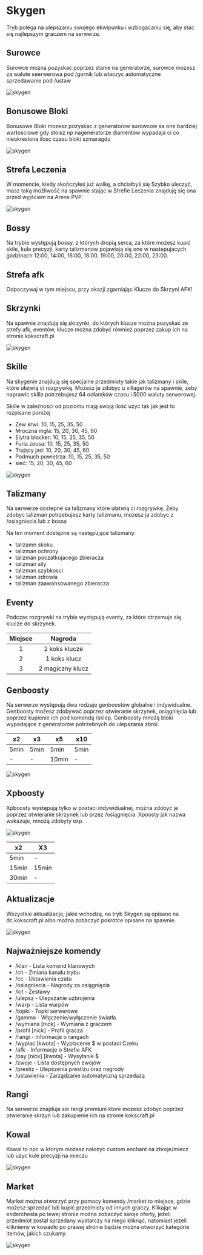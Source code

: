 # Skygen
Tryb polega na ulepszaniu swojego ekwipunku i wzbogacaniu się, aby stać się najlepszym graczem na serwerze.

## Surowce
Surowce mozna pozyskac poprzez stanie na generatorze, surowce mozesz za walute seerwerowa pod /gornik lub wlaczyc automatyczne sprzedawanie pod /ustaw

![skygen](/assets/skygen/surowce.png)

## Bonusowe Bloki
Bonusowe Bloki mozesz pozyskac z generatorow surowcow sa one bardziej wartosciowe gdy stoisz np nageneratorze diamentow wypadaja ci co nieokreslona ilosc czasu bloki szmaragdu

![skygen](/assets/skygen/bonusowebloki.png)

## Strefa Leczenia
W momencie, kiedy skończyłeś już walkę, a chciałbyś się Szybko uleczyć, masz taką możliwość na spawnie stając w Strefie Leczenia znajduję się ona przed wyjściem na Arene PVP.

![skygen](/assets/skygen/2024-11-30_01.27.51.png)

## Bossy 
Na trybie występują bossy, z których dropią serca, za które możesz kupić skile, kule precyzji, karty talizmanow  pojawiają się one w nastepujacych godzinach 12:00, 14:00, 16:00, 18:00, 19:00, 20:00, 22:00, 23:00.

## Strefa afk
Odpoczywaj w tym miejscu, przy okazji zgarniając Klucze do Skrzyni AFK!
## Skrzynki
Na spawnie znajdują się skrzynki, do których klucze można pozyskać ze strefy afk, eventów, klucze można zdobyć również poprzez zakup ich na stronie kokscraft.pl

![skygen](/assets/skygen/strefaafk.png)

## Skille
Na skygenie znajdują się specjalne przedmioty takie jak talizmany i skile, które ułatwią ci rozgrywkę. Możesz je zdobyc u villagerów na spawnie, zeby naprawic skilla potrzebujesz 64 odłamków czasu i 5000 waluty serwerowej.

Skille w zależności od poziomu mają swoją ilość użyć tak jak jest to rozpisane poniżej
- Zew krwi: 10, 15, 25, 35, 50
- Mroczna mgła: 15, 20, 30, 45, 60
- Elytra blocker: 10, 15, 25, 35, 50
- Furia zeusa: 10, 15, 25, 35, 50
- Trujący jad: 10, 20, 30, 45, 60
- Podmuch powietrza: 10, 15, 25, 35, 50
- sieć: 15, 20, 30, 45, 60

![skygen](/assets/skygen/skille.png)

## Talizmany
Na serwerze dostepne sa talizmany które ułatwią ci rozgrywkę. Żeby zdobyc talizman potrzebujesz karty talizmanu, mozesz ja zdobyc z /osiagniecia lub z bossa

Na ten moment dostępne są następujące talizmany:

- talizamn skoku
- talizman ochrony
- talizman poczatkujacego zbieracza 
- talizman sily
- talizman szybkosci
- talizman zdrowia
- talizman zaawansowanego zbieracza

## Eventy
Podczas rozgrywki na trybie występują eventy, za które otrzemuje się klucze do skrzynek.

| Miejsce |     Nagroda      |
|:-------:|:----------------:|
|    1    |  2 koks klucze   |
|    2    |   1 koks klucz   |
|    3    | 2 magiczny klucz |

## Genboosty
Na serwerze występują dwa rodzaje genboostów globalne i indywidualne. Genboosty możesz zdobywać poprzez otwieranie skrzynek, osiągnięcia lub poprzez kupienie ich pod komendą /sklep. Genboosty mnożą bloki wypadające z generatorów potrzebnych do ulepszania zbroi.

| **x2** | **x3** | **x5** | **x10** |
|--------|--------|--------|---------|
| 5min   | 5min   | 5min   | 5min    |
| -          | -           | 10min  | -       |


![skygen](/assets/skygen/genboost.png)


## Xpboosty
Xpboosty występują tylko w postaci indywidualnej, można zdobyć je poprzez otwieranie skrzynek lub przez /osiągnięcia. Xpoosty jak nazwa wskazuje, mnożą zdobyty exp.

![skygen](/assets/skygen/xpboost.png)

| **x2** | **X3**|
|--------|---------|
| 5min   | -           |
| 15min  | 15min|
| 30min  | -         |

## Aktualizacje
Wszystkie aktualizacje, jakie wchodzą, na tryb Skygen są opisane na dc.kokscraft.pl albo można zobaczyć pokrótce opisane na spawnie.

![skygen](/assets/skygen/Aktualizacje.png)


## Najważniejsze komendy
- /klan - Lista komend klanowych
- /ch - Zmiana kanału trybu
- /cc - Ustawienia czatu
- /osiagniecia - Nagrody za osiągnięcia
- /kit - Zestawy
- /ulepsz - Ulepszanie uzbrojenia
- /warp - Lista warpów
- /topki - Topki serwerowe
- /gamma - Włączenie/wyłączenie światła
- /wymiana [nick] - Wymiana z graczem
- /profil [nick] - Profil gracza
- /rangi - Informacje o rangach
- /wyplac [kwota] - Wypłacenie $ w postaci Czeku
- /afk - Informacje o Strefie AFK
- /pay [nick] [kwota] - Wysyłanie $
- /zwoje - Lista dostępnych zwojów
- /prestiz - Ulepszenia prestiżu oraz nagrody
- /ustawienia - Zarządzanie automatyczną sprzedażą 

## Rangi
Na serwerze znajduja sie rangi premium ktore mozesz zdobyc poprzez otwieranie skrzyn lub zakupienie ich na stronie kokscraft.pl


## Kowal
Kowal to npc w ktorym mozesz nalozyc custom enchant na zbroje/miecz lub uzyc kule precyzji na mieczu

![skygen](/assets/skygen/kowal.png)


## Market
Market można otworzyć przy pomocy komendy /market to miejsce, gdzie możesz sprzedać lub kupić przedmioty od innych graczy. Klikając w enderchesta po lewej stronie można zobaczyć swoje oferty, jeżeli przedmiot został sprzedany wystarczy na niego kliknąć, natomiast jeżeli klikniemy w kowadło po prawej stronie będzie można otworzyć kategorie itemów, jakich szukamy.

![skygen](/assets/skygen/market.png)

